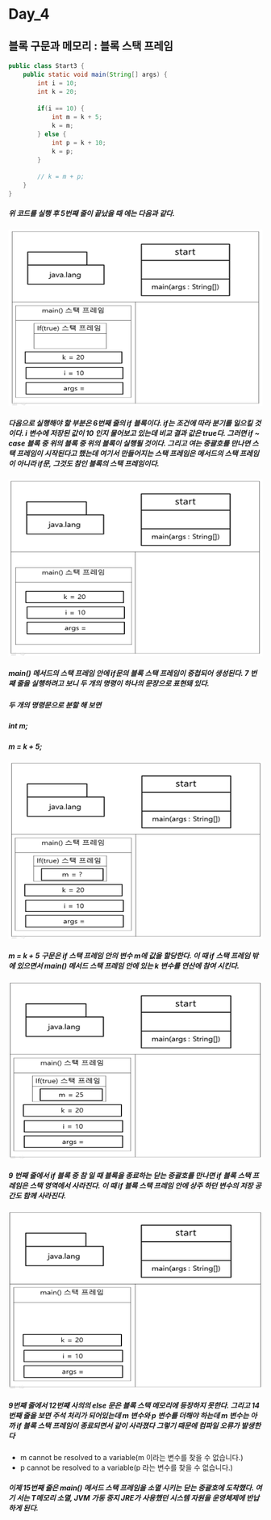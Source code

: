 # Day_4

## 블록 구문과 메모리 : 블록 스택 프레임

```java
public class Start3 {
    public static void main(String[] args) {
        int i = 10;
        int k = 20;

        if(i == 10) {
            int m = k + 5;
            k = m;
        } else {
            int p = k + 10;
            k = p;
        }

        // k = m + p;
    }
}
```

##### 위 코드를 실행 후 5번째 줄이 끝났을 때 에는 다음과 같다.

<img src="/static/2-17.PNG" width="513px" height="349px"></img>

##### 다음으로 실행해야 할 부분은 6번째 줄의 if 블록이다. if는 조건에 따라 분기를 일으킬 것이다. i 변수에 저장된 값이 10 인지 물어보고 있는데 비교 결과 값은 true다. 그러면 if ~ case 블록 중 위의 블록 중 위의 블록이 실행될 것이다. 그리고 여는 중괄호를 만나면 스택 프레임이 시작된다고 했는데 여기서 만들어지는 스택 프레임은 메서드의 스택 프레임이 아니라 if문, 그것도 참인 블록의 스택 프레임이다.

<img src="/static/2-18.PNG" width="513px" height="349px"></img>

##### main() 메서드의 스택 프레임 안에 if문의 블록 스택 프레임이 중첩되어 생성된다. 7 번째 줄을 실행하려고 보니 두 개의 명령이 하나의 문장으로 표현돼 있다.

##### 두 개의 명령문으로 분할 해 보면

##### int m;

##### m = k + 5;

<img src="/static/2-19.PNG" width="513px" height="349px"></img>

##### m = k + 5 구문은 if 스택 프레임 안의 변수 m에 값을 할당한다. 이 때 if 스택 프레임 밖에 있으면서 main() 메서드 스택 프레임 안에 있는 k 변수를 연산에 참여 시킨다.

<img src="/static/2-20.PNG" width="513px" height="349px"></img>

##### 9 번째 줄에서 if 블록 중 참 일 때  블록을 종료하는 닫는 중괄호를 만나면 if 블록 스택 프레임은 스택 영역에서 사라진다. 이 때 if 블록 스택 프레임 안에 상주 하던 변수의 저장 공간도 함께 사라진다.

<img src="/static/2-21.PNG" width="513px" height="349px"></img>

##### 9번째 줄에서 12번째 사의의 else 문은 블록 스택 메모리에 등장하지 못한다. 그리고 14번째 줄을 보면 주석 처리가 되어있는데 m 변수와 p 변수를 더해야 하는데 m 변수는 아까 if 블록 스택 프레임이 종료되면서 같이 사라졌다 그렇기 때문에 컴파일 오류가 발생한다

- m cannot be resolved to a variable(m 이라는 변수를 찾을 수 없습니다.)
- p cannot be resolved to a variable(p 라는 변수를 찾을 수 없습니다.)

##### 이제 15번째 줄은 main() 메서드 스택 프레임을 소멸 시키는 닫는 중괄호에 도착했다. 여기 서는 T메모리 소멸, JVM 가동 중지 JRE가 사용했던 시스템 자원을 운영체제에 반납하게 된다.